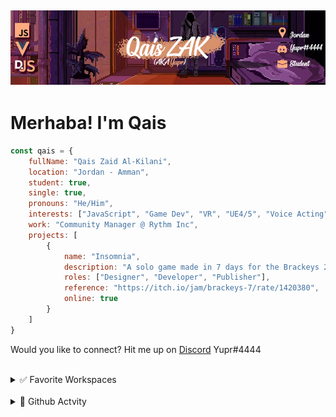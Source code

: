 ## [![QaisZAK Header](./Assets/GithubBanner.png)](https://github.com/QaisZAK)


# Merhaba! I'm **Qais**
```js
const qais = {
    fullName: "Qais Zaid Al-Kilani",
    location: "Jordan - Amman",
    student: true,
    single: true,
    pronouns: "He/Him",
    interests: ["JavaScript", "Game Dev", "VR", "UE4/5", "Voice Acting", "Web Design", "Community Management"],
    work: "Community Manager @ Rythm Inc",
    projects: [
        {
            name: "Insomnia",
            description: "A solo game made in 7 days for the Brackeys 2022.1 Game Jam. Assets are from KennyNL and Sketchfab. The rest from code, to level design, audio, UI, testing and game design as a whole was all done by me.",
            roles: ["Designer", "Developer", "Publisher"],
            reference: "https://itch.io/jam/brackeys-7/rate/1420380",
            online: true
        }
    ]
}
```

Would you like to connect? Hit me up on [Discord](https://www.discord.com) Yupr#4444

<br />

<details>
<summary>✅ Favorite Workspaces</summary>

- Node.JS
- Visual Studio Code
- Discord.JS
- Unreal Engine 4/5
- Vue/NuxtJS
</details>

<br />

<details>
<summary>🐌 Github Actvity</summary>

<!--RECENT_ACTIVITY:start-->
1. ⭐ Starred [ToniMacaroni/ModdingEx](https://github.com/ToniMacaroni/ModdingEx)
2. ⭐ Starred [localcc/PalworldModdingKit](https://github.com/localcc/PalworldModdingKit)
3. 💪 Opened PR [#13](https://github.com/localcc/PalworldModdingKit/pull/13) in [localcc/PalworldModdingKit](https://github.com/localcc/PalworldModdingKit)
4. 🔱 Forked [QaisZAK/PalworldModdingKit](https://github.com/QaisZAK/PalworldModdingKit) from [localcc/PalworldModdingKit](https://github.com/localcc/PalworldModdingKit)
5. 🔱 Forked [QaisZAK/DiscordEarsBot](https://github.com/QaisZAK/DiscordEarsBot) from [inevolin/DiscordEarsBot](https://github.com/inevolin/DiscordEarsBot)
<!--RECENT_ACTIVITY:end-->

<!--RECENT_ACTIVITY:last_update-->
Last Updated: Tuesday, February 6th, 2024, 10:16:48 AM
<!--RECENT_ACTIVITY:last_update_end-->
</details>
